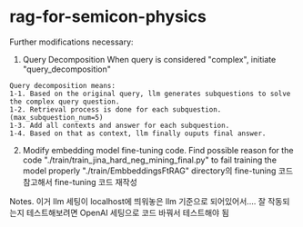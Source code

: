 # rag-for-semicon-physics

Further modifications necessary:
1. Query Decomposition
   When query is considered "complex", initiate "query_decomposition"
   
  ````
  Query decomposition means:
  1-1. Based on the original query, llm generates subquestions to solve the complex query question.
  1-2. Retrieval process is done for each subquestion. (max_subquestion_num=5)
  1-3. Add all contexts and answer for each subquestion.
  1-4. Based on that as context, llm finally ouputs final answer.
````

2. Modify embedding model fine-tuning code.
  Find possible reason for the code "./train/train_jina_hard_neg_mining_final.py" to fail training the model properly
  "./train/EmbbeddingsFtRAG" directory의 fine-tuning 코드 참고해서 fine-tuning 코드 재작성

Notes.
이거 llm 세팅이 localhost에 띄워놓은 llm 기준으로 되어있어서....
잘 작동되는지 테스트해보려면 OpenAI 세팅으로 코드 바꿔서 테스트해야 됨
